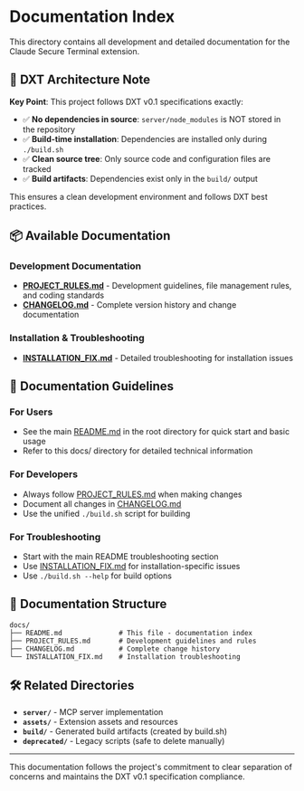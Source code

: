 # Documentation Index

This directory contains all development and detailed documentation for the Claude Secure Terminal extension.

## 📝 **DXT Architecture Note**

**Key Point**: This project follows DXT v0.1 specifications exactly:

- ✅ **No dependencies in source**: `server/node_modules` is NOT stored in the repository
- ✅ **Build-time installation**: Dependencies are installed only during `./build.sh`
- ✅ **Clean source tree**: Only source code and configuration files are tracked
- ✅ **Build artifacts**: Dependencies exist only in the `build/` output

This ensures a clean development environment and follows DXT best practices.

## 📦 Available Documentation

### Development Documentation
- **[PROJECT_RULES.md](PROJECT_RULES.md)** - Development guidelines, file management rules, and coding standards
- **[CHANGELOG.md](CHANGELOG.md)** - Complete version history and change documentation

### Installation & Troubleshooting
- **[INSTALLATION_FIX.md](INSTALLATION_FIX.md)** - Detailed troubleshooting for installation issues

## 🔄 Documentation Guidelines

### For Users
- See the main [README.md](../README.md) in the root directory for quick start and basic usage
- Refer to this docs/ directory for detailed technical information

### For Developers
- Always follow [PROJECT_RULES.md](PROJECT_RULES.md) when making changes
- Document all changes in [CHANGELOG.md](CHANGELOG.md)
- Use the unified `./build.sh` script for building

### For Troubleshooting
- Start with the main README troubleshooting section
- Use [INSTALLATION_FIX.md](INSTALLATION_FIX.md) for installation-specific issues
- Use `./build.sh --help` for build options

## 📁 Documentation Structure

```
docs/
├── README.md              # This file - documentation index
├── PROJECT_RULES.md       # Development guidelines and rules
├── CHANGELOG.md           # Complete change history
└── INSTALLATION_FIX.md    # Installation troubleshooting
```

## 🛠️ Related Directories

- **`server/`** - MCP server implementation
- **`assets/`** - Extension assets and resources
- **`build/`** - Generated build artifacts (created by build.sh)
- **`deprecated/`** - Legacy scripts (safe to delete manually)

---

This documentation follows the project's commitment to clear separation of concerns and maintains the DXT v0.1 specification compliance.
